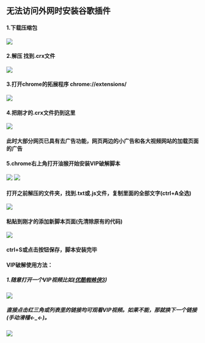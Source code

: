 ## 无法访问外网时安装谷歌插件

#### 1.下载压缩包 
![](https://ws2.sinaimg.cn/large/006tNc79ly1flflspxzicj315y0jgjv6.jpg) 

#### 2.解压 找到.crx文件
![](https://ws1.sinaimg.cn/large/006tNc79ly1flflu9tyk3j30hj09paah.jpg)

#### 3.打开chrome的拓展程序 chrome://extensions/
![](https://ws3.sinaimg.cn/large/006tNc79ly1flflw60960j30os0kz420.jpg)

#### 4.把刚才的.crx文件扔到这里
![](https://ws1.sinaimg.cn/large/006tNc79ly1flflxhsoz0j30r20hlade.jpg)
#### 此时大部分网页已具有去广告功能，网页两边的小广告和各大视频网站的加载页面的广告

#### 5.chrome右上角打开油猴开始安装VIP破解脚本
![](https://ws4.sinaimg.cn/large/006tNc79ly1flflyqftduj30ch05saap.jpg)
![](https://ws2.sinaimg.cn/large/006tNc79ly1flfm39cdxwj30sy0h40xh.jpg)

#### 打开之前解压的文件夹，找到.txt或.js文件，复制里面的全部文字(ctrl+A全选)
![](https://ws2.sinaimg.cn/large/006tNc79ly1flfm2k04cnj30ln0eowke.jpg)
#### 粘贴到刚才的添加新脚本页面(先清除原有的代码)
![](https://ws4.sinaimg.cn/large/006tNc79ly1flfm540gmnj30ys0mq7cj.jpg)
#### ctrl+S或点击按钮保存，脚本安装完毕

#### VIP破解使用方法：
##### 1.随意打开一个VIP视频比如([优酷蜘蛛侠3](http://v.youku.com/v_show/id_XMzEyMTcwNjAyMA==.html?spm=a2h03.8164468.2069780.5))
![](https://ws3.sinaimg.cn/large/006tNc79ly1flfmbvv3yoj30vi0ltase.jpg)
##### 直接点击红三角或列表里的链接均可观看VIP视频。如果不能，那就换下一个链接(手动滑稽←_←)。
![](https://ws4.sinaimg.cn/large/006tNc79ly1flfmebymqaj314o0ncnlv.jpg)
